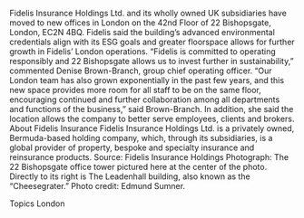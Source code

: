 Fidelis Insurance Holdings Ltd. and its wholly owned UK subsidiaries have moved to new offices in London on the 42nd Floor of 22 Bishopsgate, London, EC2N 4BQ.
Fidelis said the building’s advanced environmental credentials align with its ESG goals and greater floorspace allows for further growth in Fidelis’ London operations.
“Fidelis is committed to operating responsibly and 22 Bishopsgate allows us to invest further in sustainability,” commented Denise Brown-Branch, group chief operating officer.
“Our London team has also grown exponentially in the past few years, and this new space provides more room for all staff to be on the same floor, encouraging continued and further collaboration among all departments and functions of the business,” said Brown-Branch.
In addition, she said the location allows the company to better serve employees, clients and brokers.
About Fidelis Insurance
Fidelis Insurance Holdings Ltd. is a privately owned, Bermuda-based holding company, which, through its subsidiaries, is a global provider of property, bespoke and specialty insurance and reinsurance products.
Source: Fidelis Insurance Holdings
Photograph: The 22 Bishopsgate office tower pictured here at the center of the photo. Directly to its right is The Leadenhall building, also known as the “Cheesegrater.” Photo credit: Edmund Sumner.

Topics
London
